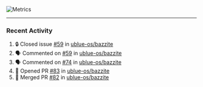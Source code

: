 ![Metrics](https://metrics.lecoq.io/KyleGospo?template=classic&base=header%2C%20activity%2C%20community%2C%20repositories%2C%20metadata&base.indepth=false&base.hireable=false&base.skip=false&config.timezone=America%2FLos_Angeles)

---
### Recent Activity
<!--START_SECTION:activity-->
1. 🔒 Closed issue [#59](https://github.com/ublue-os/bazzite/issues/59) in [ublue-os/bazzite](https://github.com/ublue-os/bazzite)
2. 🗣 Commented on [#59](https://github.com/ublue-os/bazzite/issues/59#issuecomment-1654983247) in [ublue-os/bazzite](https://github.com/ublue-os/bazzite)
3. 🗣 Commented on [#74](https://github.com/ublue-os/bazzite/issues/74#issuecomment-1654980841) in [ublue-os/bazzite](https://github.com/ublue-os/bazzite)
4. 💪 Opened PR [#83](https://github.com/ublue-os/bazzite/pull/83) in [ublue-os/bazzite](https://github.com/ublue-os/bazzite)
5. 🎉 Merged PR [#82](https://github.com/ublue-os/bazzite/pull/82) in [ublue-os/bazzite](https://github.com/ublue-os/bazzite)
<!--END_SECTION:activity-->
